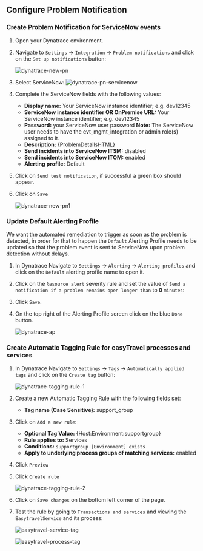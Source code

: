## Configure Problem Notification

### Create Problem Notification for ServiceNow events

1. Open your Dynatrace environment.
1. Navigate to `Settings` -> `Integration` -> `Problem notifications` and click on the `Set up notifications` button:

    ![dynatrace-new-pn](../../../assets/images/dynatrace-new-pn.png)

1. Select ServiceNow:
    ![dynatrace-pn-servicenow](../../../assets/images/dynatrace-pn-servicenow.png)

1. Complete the ServiceNow fields with the following values:

    - **Display name:** Your ServiceNow instance identifier; e.g. dev12345
    - **ServiceNow instance identifier OR OnPremise URL:** Your ServiceNow instance identifier; e.g. dev12345
    - **Password:** your ServiceNow user password
    **Note:** The ServiceNow user needs to have the evt_mgmt_integration or admin role(s) assigned to it.
    - **Description:** {ProblemDetailsHTML}
    - **Send incidents into ServiceNow ITSM:** disabled
    - **Send incidents into ServiceNow ITOM:** enabled
    - **Alerting profile:** Default

1. Click on `Send test notification`, if successful a green box should appear.
1. Click on `Save`

    ![dynatrace-new-pn1](../../../assets/images/dynatrace-new-pn1.png)

### Update Default Alerting Profile

We want the automated remediation to trigger as soon as the problem is detected, in order for that to happen the `Default` Alerting Profile needs to be updated so that the problem event is sent to ServiceNow upon problem detection without delays.

1. In Dynatrace Navigate to `Settings` -> `Alerting` -> `Alerting profiles` and click on the `Default` alerting profile name to open it.

1. Click on the `Resource alert` severity rule and set the value of `Send a notification if a problem remains open longer than` to **0** `minutes`:

1. Click `Save`.

1. On the top right of the Alerting Profile screen click on the blue `Done` button.

    ![dynatrace-ap](../../../assets/images/dynatrace-ap.png)

### Create Automatic Tagging Rule for easyTravel processes and services

1. In Dynatrace Navigate to `Settings` -> `Tags` -> `Automatically applied tags` and click on the `Create tag` button:

    ![dynatrace-tagging-rule-1](../../../assets/images/dynatrace-tagging-rule-1.png)

1. Create a new Automatic Tagging Rule with the following fields set:

    - **Tag name (Case Sensitive):** support_group

1. Click on `Add a new rule`:
    - **Optional Tag Value:** {Host:Environment:supportgroup}
    - **Rule applies to:** Services
    - **Conditions:** `supportgroup [Environment] exists`
    - **Apply to underlying process groups of matching services:** enabled

1. Click `Preview`
1. Click `Create rule`

    ![dynatrace-tagging-rule-2](../../../assets/images/dynatrace-tagging-rule-2.png)

1. Click on `Save changes` on the bottom left corner of the page.

1. Test the rule by going to `Transactions and services` and viewing the `EasytravelService` and its process:

    ![easytravel-service-tag](../../../assets/images/easytravel-service-tag.png)

    ![easytravel-process-tag](../../../assets/images/easytravel-process-tag.png)